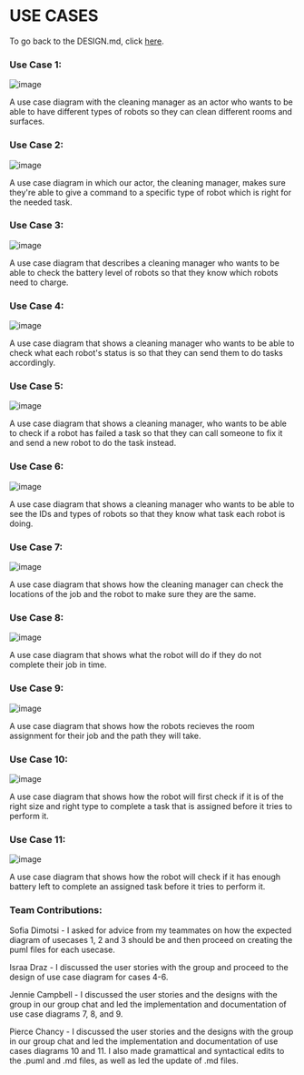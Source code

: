 # USE CASES

To go back to the DESIGN.md, click [here](../DESIGN.md).

### Use Case 1:

![image](usecase1.png)

A use case diagram with the cleaning manager as an actor who wants to be able to have different types of robots so they can clean different rooms and surfaces.

### Use Case 2:

![image](usecase2.png)

A use case diagram in which our actor, the cleaning manager, makes sure they're able to give a command to a specific type of robot which is right for the needed task.

### Use Case 3:

![image](usecase3.png)

A use case diagram that describes a cleaning manager who wants to be able to check the battery level of robots so that they know which robots need to charge.

### Use Case 4:

![image](usecase4.png)

A use case diagram that shows a cleaning manager who wants to be able to check what each robot's status is so that they can send them to do tasks accordingly.

### Use Case 5:

![image](usecase5.png)

A use case diagram that shows a cleaning manager, who wants to be able to check if a robot has failed a task so that they can call someone to fix it and send a new robot to do the task instead.

### Use Case 6:

![image](usecase6.png)

A use case diagram that shows a cleaning manager who wants to be able to see the IDs and types of robots so that they know what task each robot is doing.

### Use Case 7:

![image](usecase7.png)

A use case diagram that shows how the cleaning manager can check the locations of the job and the robot to make sure they are the same.

### Use Case 8:

![image](usecase8.png)

A use case diagram that shows what the robot will do if they do not complete their job in time.

### Use Case 9:

![image](usecase9.png)

A use case diagram that shows how the robots recieves the room assignment for their job and the path they will take.

### Use Case 10:

![image](usecase10.png)

A use case diagram that shows how the robot will first check if it is of the right size and right type to complete a task that is assigned before it tries to perform it.

### Use Case 11:

![image](usecase11.png)

A use case diagram that shows how the robot will check if it has enough battery left to complete an assigned task before it tries to perform it.

### Team Contributions: 

Sofia Dimotsi - I asked for advice from my teammates on how the expected diagram of usecases 1, 2 and 3 should be and then proceed on creating the puml files for each usecase.

Israa Draz - I discussed the user stories with the group and proceed to the design of use case diagram for cases 4-6.

Jennie Campbell - I discussed the user stories and the designs with the group in our group chat and led the implementation and documentation of use case diagrams 7, 8, and 9.

Pierce Chancy - I discussed the user stories and the designs with the group in our group chat and led the implementation and documentation of use cases diagrams 10 and 11.  I also made gramattical and syntactical edits to the .puml and .md files, as well as led the update of .md files.
